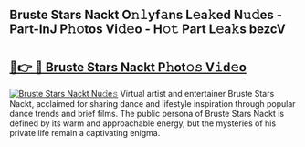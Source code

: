 ## Bruste Stars Nackt O𝚗𝚕yf𝚊ns L𝚎a𝚔ed N𝚞𝚍es - Part-InJ P𝚑𝚘tos Vi𝚍𝚎o - H𝚘𝚝 Part L𝚎a𝚔s bezcV

# <h2><a href="http://kf4efj6.oniu.top/?m=Bruste+Stars+Nackt">🔗👉 🔴 Bruste Stars Nackt P𝚑ot𝚘𝚜 V𝚒d𝚎o</a></h2>

[![Bruste Stars Nackt Nu𝚍e𝚜](https://i.imgur.com/0qMVB7G.gif)](http://kf4efj6.oniu.top/?m=Bruste+Stars+Nackt)
Virtual artist and entertainer Bruste Stars Nackt, acclaimed for sharing dance and lifestyle inspiration through popular dance trends and brief films. The public persona of Bruste Stars Nackt is defined by its warm and approachable energy, but the mysteries of his private life remain a captivating enigma.  
